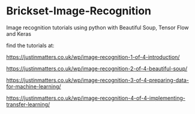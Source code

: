 # Brickset-Image-Recognition
Image recognition tutorials using python with Beautiful Soup, Tensor Flow and Keras

find the tutorials at: 

https://justinmatters.co.uk/wp/image-recognition-1-of-4-introduction/

https://justinmatters.co.uk/wp/image-recognition-2-of-4-beautiful-soup/

https://justinmatters.co.uk/wp/image-recognition-3-of-4-preparing-data-for-machine-learning/

https://justinmatters.co.uk/wp/image-recognition-4-of-4-implementing-transfer-learning/
